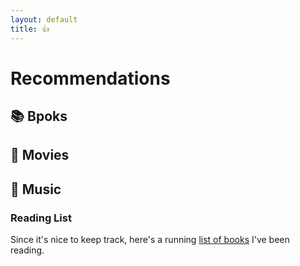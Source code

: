 ```yaml
---
layout: default
title: 👍
---
```


# Recommendations

## :books: Bpoks

## :movie_camera: Movies

## :musical_note: Music

### Reading List

Since it's nice to keep track, here's a running [list of books](books.md) I've been reading.